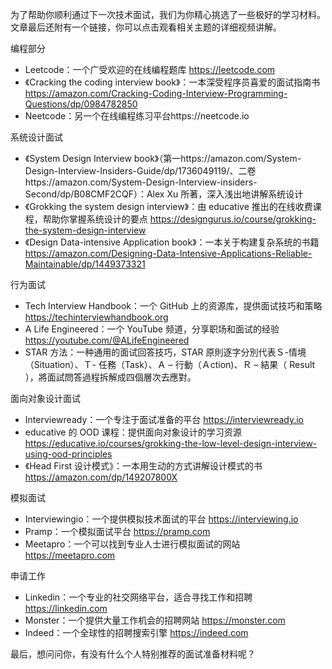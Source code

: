 为了帮助你顺利通过下一次技术面试，我们为你精心挑选了一些极好的学习材料。文章最后还附有一个链接，你可以点击观看相关主题的详细视频讲解。

编程部分

*   Leetcode：一个广受欢迎的在线编程题库 https://leetcode.com
*   《Cracking the coding interview book》：一本深受程序员喜爱的面试指南书 https://amazon.com/Cracking-Coding-Interview-Programming-Questions/dp/0984782850
*   Neetcode：另一个在线编程练习平台https://neetcode.io

系统设计面试

*   《System Design Interview book》（第一https://amazon.com/System-Design-Interview-Insiders-Guide/dp/1736049119/、二卷https://amazon.com/System-Design-Interview-insiders-Second/dp/B08CMF2CQF）：Alex Xu 所著，深入浅出地讲解系统设计 
*   《Grokking the system design interview》：由 educative 推出的在线收费课程，帮助你掌握系统设计的要点 https://designgurus.io/course/grokking-the-system-design-interview
*   《Design Data-intensive Application book》：一本关于构建复杂系统的书籍 https://amazon.com/Designing-Data-Intensive-Applications-Reliable-Maintainable/dp/1449373321

行为面试

*   Tech Interview Handbook：一个 GitHub 上的资源库，提供面试技巧和策略 https://techinterviewhandbook.org
*   A Life Engineered：一个 YouTube 频道，分享职场和面试的经验 https://youtube.com/@ALifeEngineered
*   STAR 方法：一种通用的面试回答技巧，STAR 原則逐字分別代表Ｓ-情境（Situation）、Ｔ- 任務（Task）、Ａ – 行動（Ａction)、Ｒ – 結果（ Result ），將面試問答過程拆解成四個層次去應對。

面向对象设计面试

*   Interviewready：一个专注于面试准备的平台 https://interviewready.io
*   educative 的 OOD 课程：提供面向对象设计的学习资源 https://educative.io/courses/grokking-the-low-level-design-interview-using-ood-principles
*   《Head First 设计模式》：一本用生动的方式讲解设计模式的书 https://amazon.com/dp/149207800X

模拟面试

*   Interviewingio：一个提供模拟技术面试的平台 https://interviewing.io
*   Pramp：一个模拟面试平台 https://pramp.com
*   Meetapro：一个可以找到专业人士进行模拟面试的网站 https://meetapro.com

申请工作

*   Linkedin：一个专业的社交网络平台，适合寻找工作和招聘 https://linkedin.com
*   Monster：一个提供大量工作机会的招聘网站 https://monster.com
*   Indeed：一个全球性的招聘搜索引擎 https://indeed.com

最后，想问问你，有没有什么个人特别推荐的面试准备材料呢？
